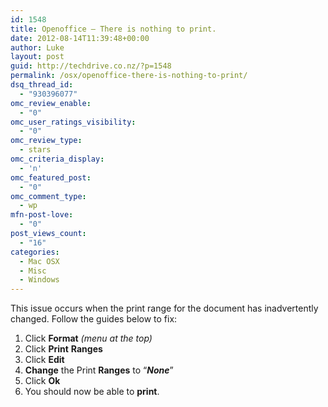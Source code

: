 ```yaml
---
id: 1548
title: Openoffice – There is nothing to print.
date: 2012-08-14T11:39:48+00:00
author: Luke
layout: post
guid: http://techdrive.co.nz/?p=1548
permalink: /osx/openoffice-there-is-nothing-to-print/
dsq_thread_id:
  - "930396077"
omc_review_enable:
  - "0"
omc_user_ratings_visibility:
  - "0"
omc_review_type:
  - stars
omc_criteria_display:
  - 'n'
omc_featured_post:
  - "0"
omc_comment_type:
  - wp
mfn-post-love:
  - "0"
post_views_count:
  - "16"
categories:
  - Mac OSX
  - Misc
  - Windows
---
```

This issue occurs when the print range for the document has inadvertently changed. Follow the guides below to fix:

<ol start="1">
  <li>
    Click <strong>Format</strong> <em>(menu at the top)</em>
  </li>
  <li>
    Click <strong>Print</strong> <strong>Ranges</strong>
  </li>
  <li>
    Click <strong>Edit</strong>
  </li>
  <li>
    <strong>Change</strong> the Print <strong>Ranges</strong> to “<strong><em>None</em></strong>”
  </li>
  <li>
    Click <strong>Ok</strong>
  </li>
  <li>
    You should now be able to <strong>print</strong>.
  </li>
</ol>